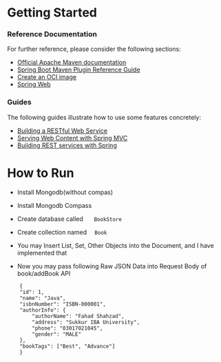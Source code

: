 # Getting Started

### Reference Documentation
For further reference, please consider the following sections:

* [Official Apache Maven documentation](https://maven.apache.org/guides/index.html)
* [Spring Boot Maven Plugin Reference Guide](https://docs.spring.io/spring-boot/docs/2.5.4/maven-plugin/reference/html/)
* [Create an OCI image](https://docs.spring.io/spring-boot/docs/2.5.4/maven-plugin/reference/html/#build-image)
* [Spring Web](https://docs.spring.io/spring-boot/docs/2.5.4/reference/htmlsingle/#boot-features-developing-web-applications)

### Guides
The following guides illustrate how to use some features concretely:

* [Building a RESTful Web Service](https://spring.io/guides/gs/rest-service/)
* [Serving Web Content with Spring MVC](https://spring.io/guides/gs/serving-web-content/)
* [Building REST services with Spring](https://spring.io/guides/tutorials/bookmarks/)

# How to Run
* Install Mongodb(without compas)
* Install Mongodb Compass
* Create database called ```    BookStore   ```
* Create collection named ```   Book    ```

* You may Insert List, Set, Other Objects into the Document, and I have implemented that
* Now you may pass following Raw JSON Data into Request Body of book/addBook API
```
    {
    "id": 1,
    "name": "Java",
    "isbnNumber": "ISBN-000001",
    "authorInfo": {
        "authorName": "Fahad Shahzad",
        "address": "Sukkur IBA University",
        "phone": "03017021045",
        "gender": "MALE"
    },
    "bookTags": ["Best", "Advance"]
    }
```